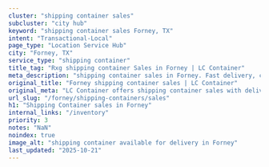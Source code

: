 ```yaml
---
cluster: "shipping container sales"
subcluster: "city hub"
keyword: "shipping container sales Forney, TX"
intent: "Transactional-Local"
page_type: "Location Service Hub"
city: "Forney, TX"
service_type: "shipping container"
title_tag: "Rxg shipping container Sales in Forney | LC Container"
meta_description: "shipping container sales in Forney. Fast delivery, competitive pricing. Serving shipping containers area. Quote ID: AMF. Call (214) 524-4168 for your free quote today."
original_title: "Forney shipping container sales | LC Container"
original_meta: "LC Container offers shipping container sales with delivery in Forney, TX. Local. Fast quotes. Since 2003."
url_slug: "/forney/shipping-containers/sales"
h1: "Shipping Container sales in Forney"
internal_links: "/inventory"
priority: 3
notes: "NaN"
noindex: true
image_alt: "shipping container available for delivery in Forney"
last_updated: "2025-10-21"
---
```


<!-- TODO: Add unique city/inventory copy, images, and internal links here. -->
